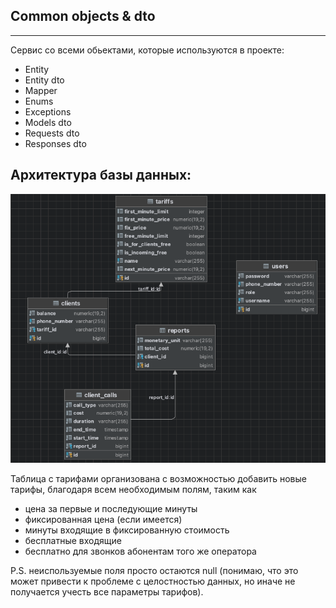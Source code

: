 ## Common objects & dto

-----

Сервис со всеми обьектами, которые используются в проекте:
- Entity
- Entity dto
- Mapper
- Enums
- Exceptions
- Models dto
- Requests dto
- Responses dto


## Архитектура базы данных:

![img.png](img.png)

Таблица с тарифами организована с возможностью добавить новые тарифы, благодаря всем необходимым полям, таким как
- цена за первые и последующие минуты
- фиксированная цена (если имеется)
- минуты входящие в фиксированную стоимость
- бесплатные входящие
- бесплатно для звонков абонентам того же оператора

P.S. неиспользуемые поля просто остаются null (понимаю, что это может привести к проблеме с целостностью данных, но иначе не получается учесть все параметры тарифов).